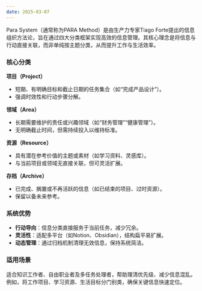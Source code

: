 ```yaml
---
date: 2025-03-07
---
```



Para System（通常称为PARA Method）是由生产力专家Tiago Forte提出的信息组织方法论，旨在通过四大分类框架实现高效的信息管理。其核心理念是将信息与行动直接关联，而非单纯按主题分类，从而提升工作与生活效率。

### **核心分类**
**项目（Project）**  
- 短期、有明确目标和截止日期的任务集合（如“完成产品设计”）。  
- 强调时效性和行动步骤分解。

**领域（Area）**  
 - 长期需要维护的责任或兴趣领域（如“财务管理”“健康管理”）。  
 - 无明确截止时间，但需持续投入以维持标准。

**资源（Resource）**  
 - 具有潜在参考价值的主题或素材（如学习资料、灵感库）。  
 - 与当前项目或领域无直接关联，但可灵活扩展。

**存档（Archive）**  
 - 已完成、搁置或不再活跃的信息（如已结束的项目、过时资源）。  
 - 保留以备未来参考。

### **系统优势**
- **行动导向**：信息分类直接服务于当前任务，减少冗余。  
- **灵活性**：适配多平台（如Notion、Obsidian），结构扁平易扩展。  
- **动态管理**：通过归档机制清理无效信息，保持系统简洁。

### **适用场景**
适合知识工作者、自由职业者及多任务处理者，帮助理清优先级、减少信息混乱。例如，将工作项目、学习资源、生活目标分门别类，确保关键信息快速定位。


